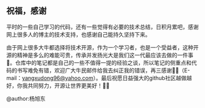 ## 祝福，感谢


平时的一些自己学习的代码，还有一些觉得有必要的技术总结，日积月累吧，感谢网上很多人的博主的技术支持，也感谢自己能持久坚持下来。


由于网上很多大牛都选择将技术开源，作为一个学习者，也是一个受益者，这种开源的精神是多么的难能可贵，传承并发扬光大是我们这一代最应该去做的一件事🤔。仓库中的笔记都是自己的一些不值得一提的经验之谈，所以笔记的侧重点和代码的书写难免有错，欢迎广大牛民邮件给我去纠正我的错误，再三感谢🙏🏻（E-mail：yangxudong96@yahoo.com）。最后祝愿日益强大的github社区越做越好，你我共同努力，开源让世界更美好！👊🏻


@author:杨旭东


